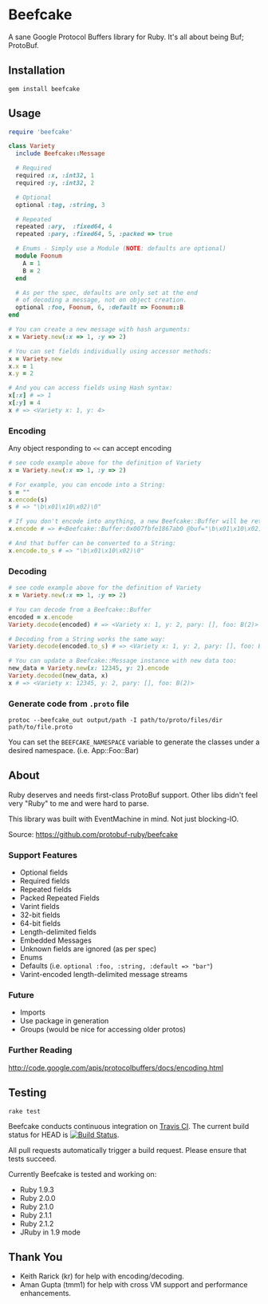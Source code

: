 # Beefcake

A sane Google Protocol Buffers library for Ruby. It's all about being Buf;
ProtoBuf.

## Installation

```shell
gem install beefcake
```

## Usage

```ruby
require 'beefcake'

class Variety
  include Beefcake::Message

  # Required
  required :x, :int32, 1
  required :y, :int32, 2

  # Optional
  optional :tag, :string, 3

  # Repeated
  repeated :ary,  :fixed64, 4
  repeated :pary, :fixed64, 5, :packed => true

  # Enums - Simply use a Module (NOTE: defaults are optional)
  module Foonum
    A = 1
    B = 2
  end

  # As per the spec, defaults are only set at the end
  # of decoding a message, not on object creation.
  optional :foo, Foonum, 6, :default => Foonum::B
end

# You can create a new message with hash arguments:
x = Variety.new(:x => 1, :y => 2)

# You can set fields individually using accessor methods:
x = Variety.new
x.x = 1
x.y = 2

# And you can access fields using Hash syntax:
x[:x] # => 1
x[:y] = 4
x # => <Variety x: 1, y: 4>
```

### Encoding

Any object responding to `<<` can accept encoding

```ruby
# see code example above for the definition of Variety
x = Variety.new(:x => 1, :y => 2)

# For example, you can encode into a String:
s = ""
x.encode(s)
s # => "\b\x01\x10\x02)\0"

# If you don't encode into anything, a new Beefcake::Buffer will be returned:
x.encode # => #<Beefcake::Buffer:0x007fbfe1867ab0 @buf="\b\x01\x10\x02)\0">

# And that buffer can be converted to a String:
x.encode.to_s # => "\b\x01\x10\x02)\0"
```

### Decoding

```ruby
# see code example above for the definition of Variety
x = Variety.new(:x => 1, :y => 2)

# You can decode from a Beefcake::Buffer
encoded = x.encode
Variety.decode(encoded) # => <Variety x: 1, y: 2, pary: [], foo: B(2)>

# Decoding from a String works the same way:
Variety.decode(encoded.to_s) # => <Variety x: 1, y: 2, pary: [], foo: B(2)>

# You can update a Beefcake::Message instance with new data too:
new_data = Variety.new(x: 12345, y: 2).encode
Variety.decoded(new_data, x)
x # => <Variety x: 12345, y: 2, pary: [], foo: B(2)>
```

### Generate code from `.proto` file

```shell
protoc --beefcake_out output/path -I path/to/proto/files/dir path/to/file.proto
```

You can set the `BEEFCAKE_NAMESPACE` variable to generate the classes under a
desired namespace. (i.e. App::Foo::Bar)

## About

Ruby deserves and needs first-class ProtoBuf support. Other libs didn't feel
very "Ruby" to me and were hard to parse.

This library was built with EventMachine in mind.  Not just blocking-IO.

Source: https://github.com/protobuf-ruby/beefcake

### Support Features

  * Optional fields
  * Required fields
  * Repeated fields
  * Packed Repeated Fields
  * Varint fields
  * 32-bit fields
  * 64-bit fields
  * Length-delimited fields
  * Embedded Messages
  * Unknown fields are ignored (as per spec)
  * Enums
  * Defaults (i.e. `optional :foo, :string, :default => "bar"`)
  * Varint-encoded length-delimited message streams

### Future

  * Imports
  * Use package in generation
  * Groups (would be nice for accessing older protos)

### Further Reading

http://code.google.com/apis/protocolbuffers/docs/encoding.html

## Testing

    rake test

Beefcake conducts continuous integration on [Travis CI](http://travis-ci.org).
The current build status for HEAD is [![Build Status](https://travis-ci.org/protobuf-ruby/beefcake.png?branch=master)](https://travis-ci.org/protobuf-ruby/beefcake).

All pull requests automatically trigger a build request.  Please ensure that
tests succeed.

Currently Beefcake is tested and working on:

  * Ruby 1.9.3
  * Ruby 2.0.0
  * Ruby 2.1.0
  * Ruby 2.1.1
  * Ruby 2.1.2
  * JRuby in 1.9 mode

## Thank You

  * Keith Rarick (kr) for help with encoding/decoding.
  * Aman Gupta (tmm1) for help with cross VM support and performance enhancements.
